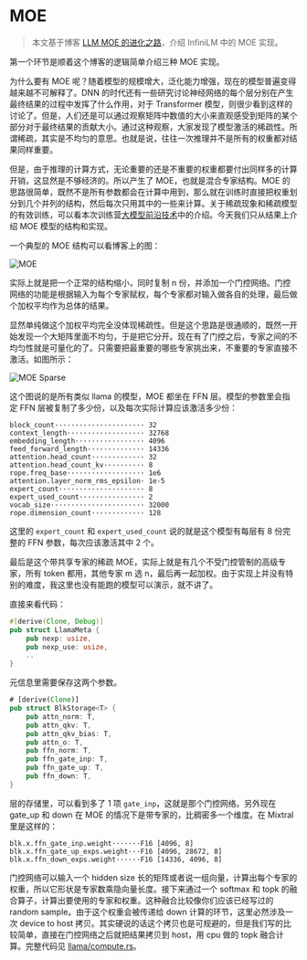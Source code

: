﻿# MOE

> 本文基于博客 [LLM MOE 的进化之路](https://bruceyuan.com/llms-zero-to-hero/the-way-of-moe-model-evolution.html)，介绍 InfiniLM 中的 MOE 实现。

第一个环节是顺着这个博客的逻辑简单介绍三种 MOE 实现。

为什么要有 MOE 呢？随着模型的规模增大，泛化能力增强，现在的模型普遍变得越来越不可解释了。DNN 的时代还有一些研究讨论神经网络的每个层分别在产生最终结果的过程中发挥了什么作用，对于 Transformer 模型，则很少看到这样的讨论了。但是，人们还是可以通过观察矩阵中数值的大小来直观感受到矩阵的某个部分对于最终结果的贡献大小。通过这种观察，大家发现了模型激活的稀疏性。所谓稀疏，其实是不均匀的意思。也就是说，往往一次推理并不是所有的权重都对结果同样重要。

但是，由于推理的计算方式，无论重要的还是不重要的权重都要付出同样多的计算开销，这显然是不够经济的。所以产生了 MOE，也就是混合专家结构。MOE 的思路很简单，既然不是所有参数都会在计算中用到，那么就在训练时直接把权重划分到几个并列的结构，然后每次只用其中的一些来计算。关于稀疏现象和稀疏模型的有效训练，可以看本次训练营[大模型前沿技术](https://opencamp.cn/InfiniTensor/camp/2024winter/stage/8?tab=video)中的介绍。今天我们只从结果上介绍 MOE 模型的结构和实现。

一个典型的 MOE 结构可以看博客上的图：

![MOE](https://bruceyuan.com/llms-zero-to-hero/basic-moe-model.png)

实际上就是把一个正常的结构缩小，同时复制 n 份，并添加一个门控网络。门控网络的功能是根据输入为每个专家赋权，每个专家都对输入做各自的处理，最后做个加权平均作为总体的结果。

显然单纯做这个加权平均完全没体现稀疏性。但是这个思路是很通顺的，既然一开始发现一个大矩阵里面不均匀，于是把它分开。现在有了门控之后，专家之间的不均匀性就是可量化的了。只需要把最重要的哪些专家挑出来，不重要的专家直接不激活。如图所示：

![MOE Sparse](https://bruceyuan.com/llms-zero-to-hero/switch-transformers-moe-model.png)

这个图说的是所有类似 llama 的模型，MOE 都坐在 FFN 层。模型的参数里会指定 FFN 层被复制了多少份，以及每次实际计算应该激活多少份：

```plaintext
block_count······················ 32
context_length··················· 32768
embedding_length················· 4096
feed_forward_length·············· 14336
attention.head_count············· 32
attention.head_count_kv·········· 8
rope.freq_base··················· 1e6
attention.layer_norm_rms_epsilon· 1e-5
expert_count····················· 8
expert_used_count················ 2
vocab_size······················· 32000
rope.dimension_count············· 128
```

这里的 `expert_count` 和 `expert_used_count` 说的就是这个模型有每层有 8 份完整的 FFN 参数，每次应该激活其中 2 个。

最后是这个带共享专家的稀疏 MOE，实际上就是有几个不受门控管制的高级专家，所有 token 都用，其他专家 m 选 n，最后再一起加权。由于实现上并没有特别的难度，我这里也没有能跑的模型可以演示，就不讲了。

直接来看代码：

```rust
#[derive(Clone, Debug)]
pub struct LlamaMeta {
    pub nexp: usize,
    pub nexp_use: usize,
    ..
}
```

元信息里需要保存这两个参数。

```rust
# [derive(Clone)]
pub struct BlkStorage<T> {
    pub attn_norm: T,
    pub attn_qkv: T,
    pub attn_qkv_bias: T,
    pub attn_o: T,
    pub ffn_norm: T,
    pub ffn_gate_inp: T,
    pub ffn_gate_up: T,
    pub ffn_down: T,
}
```

层的存储里，可以看到多了 1 项 `gate_inp`，这就是那个门控网络。另外现在 gate_up 和 down 在 MOE 的情况下是带专家的，比稠密多一个维度。在 Mixtral 里是这样的：

```plaintext
blk.x.ffn_gate_inp.weight·······F16 [4096, 8]
blk.x.ffn_gate_up_exps.weight···F16 [4096, 28672, 8]
blk.x.ffn_down_exps.weight······F16 [14336, 4096, 8]
```

门控网络可以输入一个 hidden size 长的矩阵或者说一组向量，计算出每个专家的权重，所以它形状是专家数乘隐向量长度。接下来通过一个 softmax 和 topk 的融合算子，计算出要使用的专家和权重。这种融合比较像你们应该已经写过的 random sample。由于这个权重会被传递给 down 计算的环节，这里必然涉及一次 device to host 拷贝。其实硬说的话这个拷贝也是可规避的，但是我们写的比较简单，直接在门控网络之后就把结果拷贝到 host，用 cpu 做的 topk 融合计算。完整代码见 [llama/compute.rs](https://github.com/InfiniTensor/InfiniLM/blob/main/models/llama/common/src/compute.rs)。
